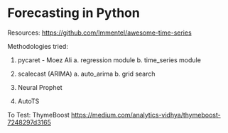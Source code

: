 # Forecasting in Python

Resources: https://github.com/lmmentel/awesome-time-series

Methodologies tried:
1. pycaret - Moez Ali
  a. regression module
  b. time_series module

2. scalecast (ARIMA)
  a. auto_arima
  b. grid search

4. Neural Prophet

5. AutoTS

To Test:
ThymeBoost
https://medium.com/analytics-vidhya/thymeboost-7248297d3165
